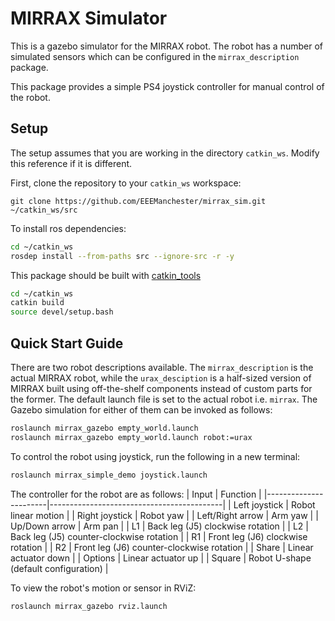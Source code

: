 # MIRRAX Simulator

This is a gazebo simulator for the MIRRAX robot. The robot has a number of simulated sensors which can be configured in the `mirrax_description` package. 

This package provides a simple PS4 joystick controller for manual control of the robot.

## Setup
The setup assumes that you are working in the directory `catkin_ws`. Modify this reference if it is different. 

First, clone the repository to your `catkin_ws` workspace:

```
git clone https://github.com/EEEManchester/mirrax_sim.git ~/catkin_ws/src
```

To install ros dependencies:

```bash
cd ~/catkin_ws
rosdep install --from-paths src --ignore-src -r -y
```

This package should be built with [catkin_tools](https://catkin-tools.readthedocs.io/en/latest/installing.html)

```bash
cd ~/catkin_ws
catkin build
source devel/setup.bash
```

## Quick Start Guide

There are two robot descriptions available. The `mirrax_description` is the actual MIRRAX robot, while the `urax_desciption` is a half-sized version of MIRRAX built using off-the-shelf components instead of custom parts for the former. The default launch file is set to the actual robot i.e. `mirrax`. The Gazebo simulation for either of them can be invoked as follows:

```bash
roslaunch mirrax_gazebo empty_world.launch
roslaunch mirrax_gazebo empty_world.launch robot:=urax
```

To control the robot using joystick, run the following in a new terminal:

```bash
roslaunch mirrax_simple_demo joystick.launch
```

The controller for the robot are as follows:
| Input                 | Function                                  |
|-----------------------|-------------------------------------------|
| Left joystick         | Robot linear motion                       |
| Right joystick        | Robot yaw                                 |
| Left/Right arrow      | Arm yaw                                   |
| Up/Down arrow         | Arm pan                                   |
| L1                    | Back leg (J5) clockwise rotation          |
| L2                    | Back leg (J5) counter-clockwise rotation  |
| R1                    | Front leg (J6) clockwise rotation         |
| R2                    | Front leg (J6) counter-clockwise rotation |
| Share                 | Linear actuator down                      |
| Options               | Linear actuator up                        |
| Square                | Robot U-shape (default configuration)     |

To view the robot's motion or sensor in RViZ:

```bash
roslaunch mirrax_gazebo rviz.launch
```

